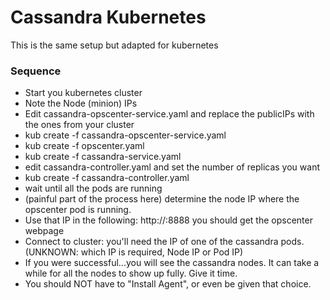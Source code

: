 # Cassandra Kubernetes

This is the same setup but adapted for kubernetes

### Sequence
* Start you kubernetes cluster
* Note the Node (minion) IPs
* Edit cassandra-opscenter-service.yaml and replace the publicIPs with the ones from your cluster
* kub create -f cassandra-opscenter-service.yaml
* kub create -f opscenter.yaml
* kub create -f cassandra-service.yaml
* edit cassandra-controller.yaml and set the number of replicas you want
* kub create -f cassandra-controller.yaml
* wait until all the pods are running
* (painful part of the process here) determine the node IP where the opscenter pod is running.
* Use that IP in the following: http://<IP>:8888  you should get the opscenter webpage
* Connect to cluster:  you'll need the IP of one of the cassandra pods. (UNKNOWN: which IP is required, Node IP or Pod IP)
* If you were successful...you will see the cassandra nodes.  It can take a while for all the nodes to show up fully. Give it time.
* You should NOT have to "Install Agent", or even be given that choice.
